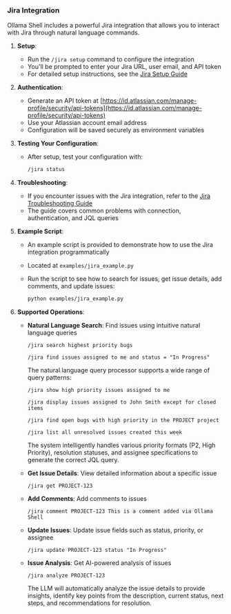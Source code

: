 ### Jira Integration

Ollama Shell includes a powerful Jira integration that allows you to interact with Jira through natural language commands.

1. **Setup**:
   - Run the `/jira setup` command to configure the integration
   - You'll be prompted to enter your Jira URL, user email, and API token
   - For detailed setup instructions, see the [Jira Setup Guide](docs/jira_setup_guide.md)

2. **Authentication**:
   - Generate an API token at [https://id.atlassian.com/manage-profile/security/api-tokens](https://id.atlassian.com/manage-profile/security/api-tokens)
   - Use your Atlassian account email address
   - Configuration will be saved securely as environment variables

3. **Testing Your Configuration**:
   - After setup, test your configuration with:

     ```bash
     /jira status
     ```

4. **Troubleshooting**:
   - If you encounter issues with the Jira integration, refer to the [Jira Troubleshooting Guide](docs/jira_troubleshooting.md)
   - The guide covers common problems with connection, authentication, and JQL queries

5. **Example Script**:
   - An example script is provided to demonstrate how to use the Jira integration programmatically
   - Located at `examples/jira_example.py`
   - Run the script to see how to search for issues, get issue details, add comments, and update issues:

     ```bash
     python examples/jira_example.py
     ```

6. **Supported Operations**:
   - **Natural Language Search**: Find issues using intuitive natural language queries

     ```text
     /jira search highest priority bugs
     ```

     ```text
     /jira find issues assigned to me and status = "In Progress"
     ```

     The natural language query processor supports a wide range of query patterns:
     
     ```text
     /jira show high priority issues assigned to me
     ```
     
     ```text
     /jira display issues assigned to John Smith except for closed items
     ```
     
     ```text
     /jira find open bugs with high priority in the PROJECT project
     ```
     
     ```text
     /jira list all unresolved issues created this week
     ```
     
     The system intelligently handles various priority formats (P2, High Priority), resolution statuses, and assignee specifications to generate the correct JQL query.

   - **Get Issue Details**: View detailed information about a specific issue

     ```text
     /jira get PROJECT-123
     ```

   - **Add Comments**: Add comments to issues

     ```text
     /jira comment PROJECT-123 This is a comment added via Ollama Shell
     ```

   - **Update Issues**: Update issue fields such as status, priority, or assignee

     ```text
     /jira update PROJECT-123 status "In Progress"
     ```

   - **Issue Analysis**: Get AI-powered analysis of issues

     ```text
     /jira analyze PROJECT-123
     ```

     The LLM will automatically analyze the issue details to provide insights, identify key points from the description, current status, next steps, and recommendations for resolution.
